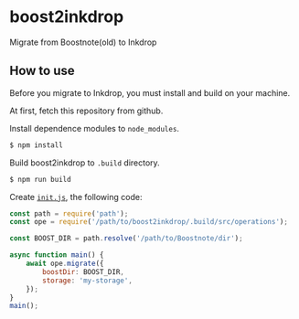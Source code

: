 # boost2inkdrop

Migrate from Boostnote(old) to Inkdrop

## How to use

Before you migrate to Inkdrop, you must install and build on your machine.

At first, fetch this repository from github.

Install dependence modules to `node_modules`.

```sh
$ npm install
```

Build boost2inkdrop to `.build` directory.

```sh
$ npm run build
```

Create [`init.js`](https://docs.inkdrop.app/manual/the-init-file), the following code:

```js:init.js
const path = require('path');
const ope = require('/path/to/boost2inkdrop/.build/src/operations');

const BOOST_DIR = path.resolve('/path/to/Boostnote/dir');

async function main() {
    await ope.migrate({
        boostDir: BOOST_DIR,
        storage: 'my-storage',
    });
}
main();
```
